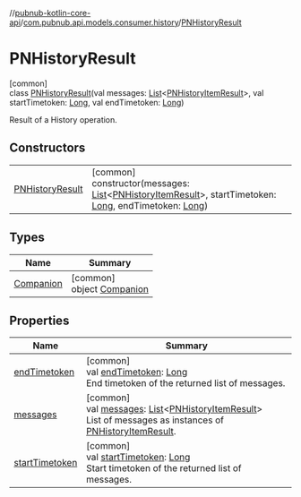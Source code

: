 //[pubnub-kotlin-core-api](../../../index.md)/[com.pubnub.api.models.consumer.history](../index.md)/[PNHistoryResult](index.md)

# PNHistoryResult

[common]\
class [PNHistoryResult](index.md)(val messages: [List](https://kotlinlang.org/api/latest/jvm/stdlib/kotlin.collections/-list/index.html)&lt;[PNHistoryItemResult](../-p-n-history-item-result/index.md)&gt;, val startTimetoken: [Long](https://kotlinlang.org/api/latest/jvm/stdlib/kotlin/-long/index.html), val endTimetoken: [Long](https://kotlinlang.org/api/latest/jvm/stdlib/kotlin/-long/index.html))

Result of a History operation.

## Constructors

| | |
|---|---|
| [PNHistoryResult](-p-n-history-result.md) | [common]<br>constructor(messages: [List](https://kotlinlang.org/api/latest/jvm/stdlib/kotlin.collections/-list/index.html)&lt;[PNHistoryItemResult](../-p-n-history-item-result/index.md)&gt;, startTimetoken: [Long](https://kotlinlang.org/api/latest/jvm/stdlib/kotlin/-long/index.html), endTimetoken: [Long](https://kotlinlang.org/api/latest/jvm/stdlib/kotlin/-long/index.html)) |

## Types

| Name | Summary |
|---|---|
| [Companion](-companion/index.md) | [common]<br>object [Companion](-companion/index.md) |

## Properties

| Name | Summary |
|---|---|
| [endTimetoken](end-timetoken.md) | [common]<br>val [endTimetoken](end-timetoken.md): [Long](https://kotlinlang.org/api/latest/jvm/stdlib/kotlin/-long/index.html)<br>End timetoken of the returned list of messages. |
| [messages](messages.md) | [common]<br>val [messages](messages.md): [List](https://kotlinlang.org/api/latest/jvm/stdlib/kotlin.collections/-list/index.html)&lt;[PNHistoryItemResult](../-p-n-history-item-result/index.md)&gt;<br>List of messages as instances of [PNHistoryItemResult](../-p-n-history-item-result/index.md). |
| [startTimetoken](start-timetoken.md) | [common]<br>val [startTimetoken](start-timetoken.md): [Long](https://kotlinlang.org/api/latest/jvm/stdlib/kotlin/-long/index.html)<br>Start timetoken of the returned list of messages. |
